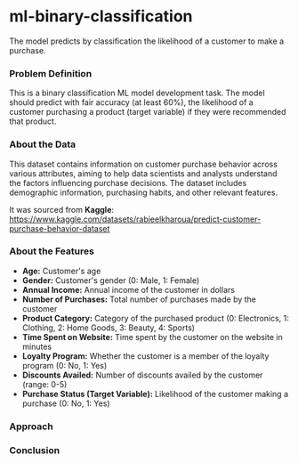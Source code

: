 # ml-binary-classification
The model predicts by classification the likelihood of a customer to make a purchase. 


### **Problem Definition**

This is a binary classification ML model development task. The model should predict with fair accuracy (at least 60%), the likelihood of a customer purchasing a product (target variable) if they were recommended that product.



### **About the Data**

This dataset contains information on customer purchase behavior across various attributes, aiming to help data scientists and analysts understand the factors influencing purchase decisions. The dataset includes demographic information, purchasing habits, and other relevant features.

It was sourced from **Kaggle**: https://www.kaggle.com/datasets/rabieelkharoua/predict-customer-purchase-behavior-dataset



### **About the Features**
* **Age:** Customer's age
* **Gender:** Customer's gender (0: Male, 1: Female)
* **Annual Income:** Annual income of the customer in dollars
* **Number of Purchases:** Total number of purchases made by the customer
* **Product Category:** Category of the purchased product (0: Electronics, 1: Clothing, 2: Home Goods, 3: Beauty, 4: Sports)
* **Time Spent on Website:** Time spent by the customer on the website in minutes
* **Loyalty Program:** Whether the customer is a member of the loyalty program (0: No, 1: Yes)
* **Discounts Availed:** Number of discounts availed by the customer (range: 0-5)
* **Purchase Status (Target  Variable):** Likelihood of the customer making a purchase (0: No, 1: Yes)

### Approach


### Conclusion


